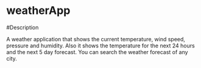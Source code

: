 # weatherApp

#Description

A weather application that shows the current temperature, wind speed, pressure and humidity. Also it shows the temperature for the next 24 hours and the next 5 day forecast. You can search the weather forecast of any city. 
